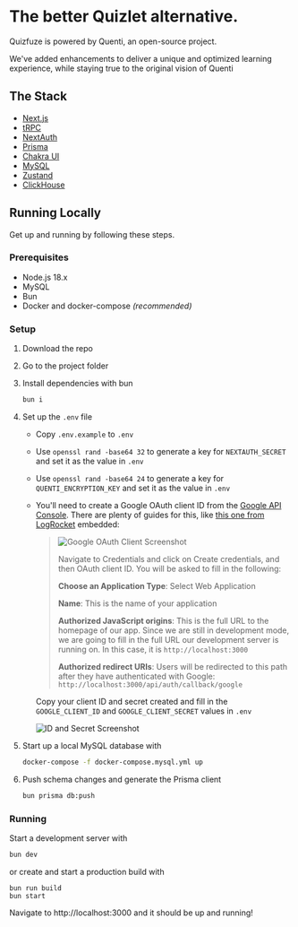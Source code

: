 # The better Quizlet alternative.

Quizfuze is powered by Quenti, an open-source project.

We've added enhancements to deliver a unique and optimized learning experience, while staying true to the original vision of Quenti

## The Stack

- [Next.js](https://nextjs.org)
- [tRPC](https://trpc.io)
- [NextAuth](https://next-auth.js.org)
- [Prisma](https://prisma.io)
- [Chakra UI](https://chakra-ui.com)
- [MySQL](http://mysql.org/)
- [Zustand](https://github.com/pmndrs/zustand)
- [ClickHouse](https://clickhouse.tech/)

## Running Locally

Get up and running by following these steps.

### Prerequisites

- Node.js 18.x
- MySQL
- Bun
- Docker and docker-compose _(recommended)_

### Setup

1. Download the repo

2. Go to the project folder

3. Install dependencies with bun

   ```sh
   bun i
   ```

4. Set up the `.env` file

   - Copy `.env.example` to `.env`
   - Use `openssl rand -base64 32` to generate a key for `NEXTAUTH_SECRET` and set it as the value in `.env`
   - Use `openssl rand -base64 24` to generate a key for `QUENTI_ENCRYPTION_KEY` and set it as the value in `.env`
   - You'll need to create a Google OAuth client ID from the [Google API Console](https://console.developers.google.com/). There are plenty of guides for this, like [this one from LogRocket](https://blog.logrocket.com/nextauth-js-for-next-js-client-side-authentication/#create-a-google-oauth-app) embedded:

     > ![Google OAuth Client Screenshot](https://files.readme.io/eca93af-GCPStep2OAuth.png)
     >
     > Navigate to Credentials and click on Create credentials, and then OAuth client ID. You will be asked to fill in the following:
     >
     > **Choose an Application Type**: Select Web Application
     >
     > **Name**: This is the name of your application
     >
     > **Authorized JavaScript origins**: This is the full URL to the homepage of our app. Since we are still in development mode, we are going to fill in the full URL our development server is running on. In this case, it is `http://localhost:3000`
     >
     > **Authorized redirect URIs**: Users will be redirected to this path after they have authenticated with Google: `http://localhost:3000/api/auth/callback/google`

     Copy your client ID and secret created and fill in the `GOOGLE_CLIENT_ID` and `GOOGLE_CLIENT_SECRET` values in `.env`

     ![ID and Secret Screenshot](https://files.readme.io/a136be9-GCPOAuthstep5.png)

5. Start up a local MySQL database with

   ```sh
   docker-compose -f docker-compose.mysql.yml up
   ```

6. Push schema changes and generate the Prisma client
   ```sh
   bun prisma db:push
   ```

### Running

Start a development server with

```sh
bun dev
```

or create and start a production build with

```
bun run build
bun start
```

Navigate to http://localhost:3000 and it should be up and running!
